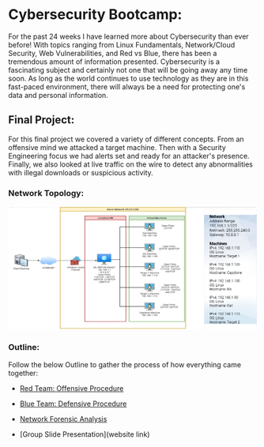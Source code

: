 # Cybersecurity Bootcamp:
For the past 24 weeks I have learned more about Cybersecurity than ever before! With topics ranging from Linux Fundamentals, Network/Cloud Security, Web Vulnerabilities, and Red vs Blue, there has been a tremendous amount of information presented. Cybersecurity is a fascinating subject and certainly not one that will be going away any time soon. As long as the world continues to use technology as they are in this fast-paced environment, there will always be a need for protecting one's data and personal information.

## Final Project:
For this final project we covered a variety of different concepts. From an offensive mind we attacked a target machine. Then with a Security Engineering focus we had alerts set and ready for an attacker's presence. Finally, we also looked at live traffic on the wire to detect any abnormalities with illegal downloads or suspicious activity.


### Network Topology:

![Path](Offensive_Procedure/Diagrams/Topology.png)

### Outline:
Follow the below Outline to gather the process of how everything came together:

- [Red Team: Offensive Procedure](Offensive_Procedure/RedTeam.md)

- [Blue Team: Defensive Procedure](Defensive_Procedure/BlueTeam.md)

- [Network Forensic Analysis](Network_Security/NetworkAnalysis.md)

- [Group Slide Presentation](website link)
